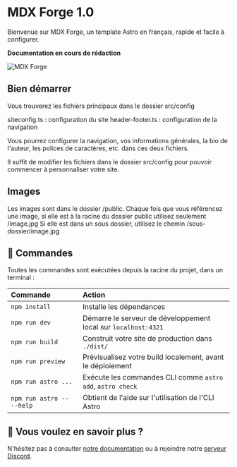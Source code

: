 # MDX Forge 1.0

Bienvenue sur MDX Forge, un template Astro en français, rapide et facile à configurer.

**Documentation en cours de rédaction**

![MDX Forge](/MDXForge-og.jpg)

## Bien démarrer
Vous trouverez les fichiers principaux dans le dossier src/config

siteconfig.ts : configuration du site
header-footer.ts : configuration de la navigation

Vous pourrez configurer la navigation, vos informations générales, la bio de l'auteur, les polices de caractères, etc. dans ces deux fichiers.

Il suffit de modifier les fichiers dans le dossier src/config pour pouvoir commencer à personnaliser votre site.

## Images

Les images sont dans le dossier /public. Chaque fois que vous référencez une image, si elle est à la racine du dossier public utilisez seulement /image.jpg
Si elle est dans un sous dossier, utilisez le chemin /sous-dossier/image.jpg

## 🧞 Commandes

Toutes les commandes sont exécutées depuis la racine du projet, dans un terminal :

| Commande                  | Action                                                    |
| :------------------------ | :-------------------------------------------------------- |
| `npm install`             | Installe les dépendances                                  |
| `npm run dev`             | Démarre le serveur de développement local sur `localhost:4321` |
| `npm run build`           | Construit votre site de production dans `./dist/`         |
| `npm run preview`         | Prévisualisez votre build localement, avant le déploiement |
| `npm run astro ...`       | Exécute les commandes CLI comme `astro add`, `astro check` |
| `npm run astro -- --help` | Obtient de l'aide sur l'utilisation de l'CLI Astro        |

## 👀 Vous voulez en savoir plus ?

N'hésitez pas à consulter [notre documentation](https://docs.astro.build) ou à rejoindre notre [serveur Discord](https://astro.build/chat).
